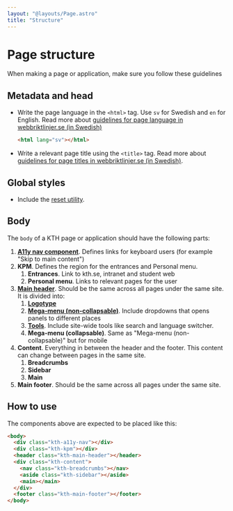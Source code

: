 ```yaml
---
layout: "@layouts/Page.astro"
title: "Structure"
---
```


# Page structure

When making a page or application, make sure you follow these guidelines

## Metadata and head

- Write the page language in the `<html>` tag. Use `sv` for Swedish and `en` for English. Read more about [guidelines for page language in webbriktlinjer.se (in Swedish)](https://webbriktlinjer.se/riktlinjer/141-ange-sidans-sprak-i-koden/)

  ```html
  <html lang="sv"></html>
  ```

- Write a relevant page title using the `<title>` tag. Read more about [guidelines for page titles in webbriktlinjer.se (in Swedish)](https://webbriktlinjer.se/riktlinjer/135-skriv-beskrivande-sidtitlar/).

## Global styles

- Include the [reset utility](../utils/reset).

## Body

The `body` of a KTH page or application should have the following parts:

1. [**A11y nav component**](../components/a11y-nav). Defines links for keyboard users (for example "Skip to main content")
2. **KPM**. Defines the region for the entrances and Personal menu.
   1. **Entrances**. Link to kth.se, intranet and student web
   2. **Personal menu**. Links to relevant pages for the user
3. [**Main header**](../components/main-header). Should be the same across all pages under the same site. It is divided into:
   1. [**Logotype**](../components/main-header__logotype)
   2. [**Mega-menu (non-collapsable)**](../components/main-header__mega-menu). Include dropdowns that opens panels to different places
   3. [**Tools**](../components/main-header__tools). Include site-wide tools like search and language switcher.
   4. **Mega-menu (collapsable)**. Same as "Mega-menu (non-collapsable)" but for mobile
4. **Content**. Everything in between the header and the footer. This content can change between pages in the same site.
   1. **Breadcrumbs**
   2. **Sidebar**
   3. **Main**
5. **Main footer**. Should be the same across all pages under the same site.

## How to use

The components above are expected to be placed like this:

```html
<body>
  <div class="kth-a11y-nav"></div>
  <div class="kth-kpm"></div>
  <header class="kth-main-header"></header>
  <div class="kth-content">
    <nav class="kth-breadcrumbs"></nav>
    <aside class="kth-sidebar"></aside>
    <main></main>
  </div>
  <footer class="kth-main-footer"></footer>
</body>
```
